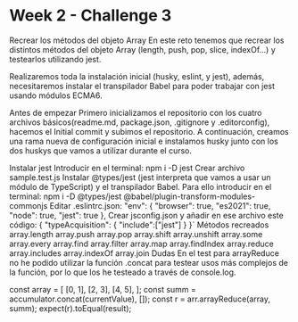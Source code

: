 # Week 2 - Challenge 3

Recrear los métodos del objeto Array
En este reto tenemos que recrear los distintos métodos del objeto Array (length, push, pop, slice, indexOf...) y testearlos utilizando jest.

Realizaremos toda la instalación inicial (husky, eslint, y jest), además, necesitaremos instalar el transpilador Babel para poder trabajar con jest usando módulos ECMA6.

Antes de empezar
Primero inicializamos el repositorio con los cuatro archivos básicos(readme.md, package.json, .gitignore y .editorconfig), hacemos el Initial commit y subimos el repositorio. A continuación, creamos una rama nueva de configuración inicial e instalamos husky junto con los dos huskys que vamos a utilizar durante el curso.

Instalar jest
Introducir en el terminal:
npm i -D jest
Crear archivo sample.test.js
Instalar @types/jest (jest interpreta que vamos a usar un módulo de TypeScript) y el transpilador Babel. Para ello introducir en el terminal:
npm i -D @types/jest @babel/plugin-transform-modules-commonjs
Editar .eslintrc.json:
"env": {
"browser": true,
"es2021": true,
"node": true,
"jest": true
},
Crear jsconfig.json y añadir en ese archivo este código:
{ "typeAcquisition": { "include":["jest"] } }`
Métodos recreados
array.length
array.push
array.pop
array.shift
array.unshift
array.some
array.every
array.find
array.filter
array.map
array.findIndex
array.reduce
array.includes
array.indexOf
array.join
Dudas
En el test para arrayReduce no he podido utilizar la función .concat para testear usos más complejos de la función, por lo que los he testeado a través de console.log.

const array = [
[0, 1],
[2, 3],
[4, 5],
];
const summ = accumulator.concat(currentValue), []);
const r = arr.arrayReduce(array, summ);
expect(r).toEqual(result);
